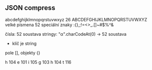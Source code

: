 JSON compress
-------------
abcdefghijklmnopqrstuvwxyz 26
ABCDEFGHIJKLMNOPQRSTUVWXYZ
velké písmena 52
speciální znaky :{},;\!=<>_.[]~#$%^&

čísla: 52 soustava
stringy: "α".charCodeAt(0) -> 52 soustava

- klíč je string

pole [], objekty {}


h 104
e 101
i 105
g 103
h 104
t 116
